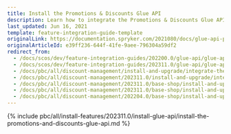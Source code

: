 ```yaml
---
title: Install the Promotions & Discounts Glue API
description: Learn how to integrate the Promotions & Discounts Glue API into a Spryker project.
last_updated: Jun 16, 2021
template: feature-integration-guide-template
originalLink: https://documentation.spryker.com/2021080/docs/glue-api-promotions-discounts-feature-integration
originalArticleId: e39ff236-644f-41fe-9aee-796304a59df2
redirect_from:
  - /docs/scos/dev/feature-integration-guides/202200.0/glue-api/glue-api-promotions-and-discounts-feature-integration.html
  - /docs/scos/dev/feature-integration-guides/202311.0/glue-api/glue-api-promotions-and-discounts-feature-integration.html
  - /docs/pbc/all/discount-management/install-and-upgrade/integrate-the-promotions-and-discounts-glue-api.html
  - /docs/pbc/all/discount-management/202311.0/install-and-upgrade/integrate-the-promotions-and-discounts-glue-api.html  
  - /docs/pbc/all/discount-management/202311.0/base-shop/install-and-upgrade/integrate-the-promotions-and-discounts-glue-api.html
  - /docs/pbc/all/discount-management/202311.0/base-shop/install-and-upgrade/install-the-promotions-and-discounts-glue-api.html
  - /docs/pbc/all/discount-management/202204.0/base-shop/install-and-upgrade/install-the-promotions-and-discounts-glue-api.html
---
```


{% include pbc/all/install-features/202311.0/install-glue-api/install-the-promotions-and-discounts-glue-api.md %} <!-- To edit, see /_includes/pbc/all/install-features/202311.0/install-glue-api/install-the-promotions-and-discounts-glue-api.md -->
